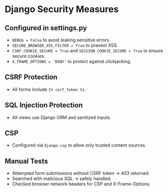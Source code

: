 # Django Security Measures

## Configured in settings.py
- `DEBUG = False` to avoid leaking sensitive errors.
- `SECURE_BROWSER_XSS_FILTER = True` to prevent XSS.
- `CSRF_COOKIE_SECURE = True` and `SESSION_COOKIE_SECURE = True` to ensure secure cookies.
- `X_FRAME_OPTIONS = 'DENY'` to protect against clickjacking.

## CSRF Protection
- All forms include `{% csrf_token %}`.

## SQL Injection Protection
- All views use Django ORM and sanitized inputs.

## CSP
- Configured via `django-csp` to allow only trusted content sources.

## Manual Tests
- Attempted form submissions without CSRF token → 403 returned.
- Searched with malicious SQL → safely handled.
- Checked browser network headers for CSP and X-Frame-Options.
